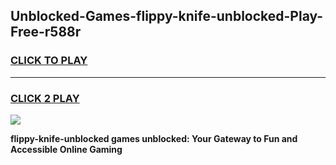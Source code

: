 
## Unblocked-Games-flippy-knife-unblocked-Play-Free-r588r
<h3>
<a href="https://premium76.site?title=flippy-knife-unblocked&ref=23A">CLICK TO PLAY</a></h3>
<hr>

<h3>
<a href="https://premium76.site?title=flippy-knife-unblocked&ref=23A">CLICK 2 PLAY</a>
  
</h3>

<a href="https://premium76.site?title=flippy-knife-unblocked&ref=23A"><img src="https://clearcache.store/games.png"></a>


**flippy-knife-unblocked games unblocked: Your Gateway to Fun and Accessible Online Gaming**
